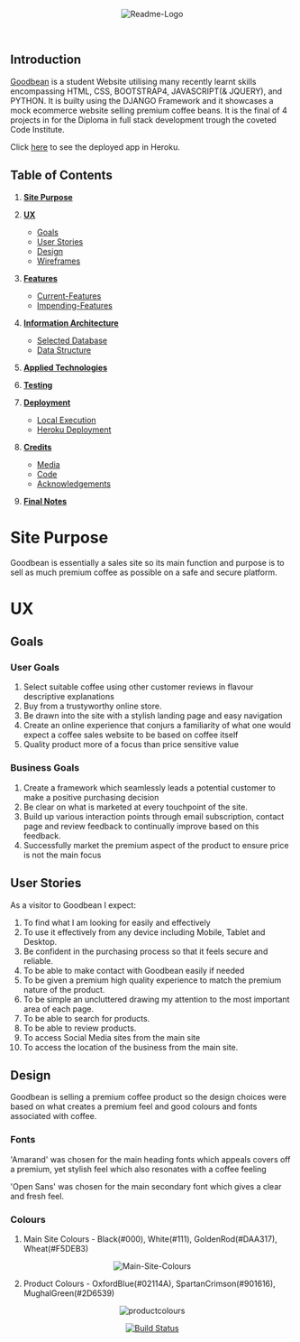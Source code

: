 
<p align="center">
<img src="https://i.ibb.co/k2Vgn7b/Readme-Logo.png" alt="Readme-Logo" href="https://les-goodbean.herokuapp.com/" target="_blank" rel="noopener" alt="Goodbean Logo" aria-label="Goodbean Logo" />
</p>

<br>


## Introduction

[Goodbean](https://les-goodbean.herokuapp.com/) is a student Website utilising many recently learnt skills encompassing HTML, CSS, BOOTSTRAP4, JAVASCRIPT(& JQUERY), and PYTHON.  It is builty using the DJANGO Framework and it showcases a mock ecommerce website selling premium coffee beans.  It is the final of 4 projects in for the Diploma in full stack development trough the coveted Code Institute. 

Click [here](https://les-goodbean.herokuapp.com/) to see the deployed app in Heroku.



## Table of Contents

1. [**Site Purpose**](#site-purpose)
2. [**UX**](#ux)
    - [Goals](#developer-goals)
    - [User Stories](#user-stories)
    - [Design](#design)
    - [Wireframes](#wireframes)

3. [**Features**](#features)
    - [Current-Features](#current-features)
    - [Impending-Features](#impending-features)

4. [**Information Architecture**](#information-architecture)
    - [Selected Database](#selected-database)
    - [Data Structure](#data-structure)

5. [**Applied Technologies**](#applied-technologies)

6. [**Testing**](#testing)
    
7. [**Deployment**](#deployment)
    - [Local Execution](#local-execution)
    - [Heroku Deployment](#heroku-deployment)

8. [**Credits**](#credits)
    - [Media](#media)
    - [Code](#code)
    - [Acknowledgements](#acknowledgements)

9. [**Final Notes**](#final-notes)


# Site Purpose

Goodbean is essentially a sales site so its main function and purpose is to sell as much premium coffee as possible on a safe and secure platform.

# UX

## Goals

### User Goals
1. Select suitable coffee using other customer reviews in flavour descriptive explanations
2. Buy from a trustyworthy online store.
3. Be drawn into the site with a stylish landing page and easy navigation
4. Create an online experience that conjurs a familiarity of what one would expect a coffee sales website to be based on coffee itself 
5. Quality product more of a focus than price sensitive value

### Business Goals
1.  Create a framework which seamlessly leads a potential customer to make a positive purchasing decision
2.  Be clear on what is marketed at every touchpoint of the site.
3.  Build up various interaction points through email subscription, contact page and review feedback to continually improve based on this feedback.
4.  Successfully market the premium aspect of the product to ensure price is not the main focus

## User Stories

As a visitor to Goodbean I expect:
1. To find what I am looking for easily and effectively
2. To use it effectively from any device including Mobile, Tablet and Desktop.
3. Be confident in the purchasing process so that it feels secure and reliable.
4. To be able to make contact with Goodbean easily if needed
5. To be given a premium high quality experience to match the premium nature of the product.
6. To be simple an uncluttered drawing my attention to the most important area of each page.
7. To be able to search for products.
8. To be able to review products.
9. To access Social Media sites from the main site
10.  To access the location of the business from the main site.

## Design

Goodbean is selling a premium coffee product so the design choices were based on what creates a premium feel and good colours and fonts associated with coffee.

### Fonts

'Amarand' was chosen for the main heading fonts which appeals covers off a premium, yet stylish feel which also resonates with a coffee feeling

'Open Sans' was chosen for the main secondary font which gives a clear and fresh feel.

### Colours

1. Main Site Colours - Black(#000), White(#111), GoldenRod(#DAA317), Wheat(#F5DEB3)


<div align=center>
<img src="https://i.ibb.co/sKs0LRN/Main-Site-Colours.png" alt="Main-Site-Colours" border="0">
</div>

2. Product Colours - OxfordBlue(#02114A), SpartanCrimson(#901616), MughalGreen(#2D6539)

<div align=center>
<img src="https://i.ibb.co/4WVbXzv/productcolours.png" alt="productcolours" border="0" />
<div>


[![Build Status](https://travis-ci.org/lesreddy/ecommerce-goodbean.svg?branch=master)](https://travis-ci.org/lesreddy/ecommerce-goodbean)



